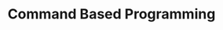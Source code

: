 ---
title: Command Based Programming
keywords: command based, programming, wpilib
summary: "test"
sidebar: main_sidebar
permalink: main_command_based_programming.html
folder: main
---